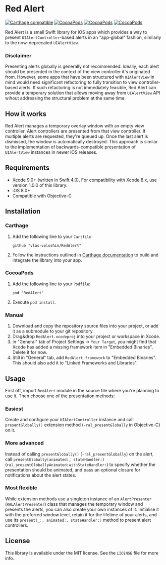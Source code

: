 # Red Alert

[![Carthage compatible](https://img.shields.io/badge/Carthage-compatible-4BC51D.svg?style=flat)](https://github.com/Carthage/Carthage) [![CocoaPods](https://img.shields.io/cocoapods/v/RedAlert.svg?maxAge=604800)]() [![CocoaPods](https://img.shields.io/cocoapods/p/RedAlert.svg?maxAge=2592000)]() [![CocoaPods](https://img.shields.io/cocoapods/l/RedAlert.svg?maxAge=2592000)]()

Red Alert is a small Swift library for iOS apps which provides a way to present `UIAlertController`-based alerts in an "app-global" fashion, similarly to the now-deprecated `UIAlertView`.

### Disclaimer
Presenting alerts globally is generally not recommended. Ideally, each alert should be presented in the context of the view controller it's originated from. However, some apps that have been structured with `UIAlertView` in mind would need significant refactoring to fully transition to view controller-based alerts. If such refactoring is not immediately feasible, Red Alert can provide a temporary solution that allows moving away from `UIAlertView` API wihout addressing the structural problem at the same time.

## How it works
Red Alert manages a temporary overlay window with an empty view controller. Alert controllers are presented from that view controller. If multiple alerts are requested, they're queued up. Once the last alert is dismissed, the window is automatically destroyed. This approach is similar to the implementation of backwards-compatible presentation of `UIAlertView` instances in newer iOS releases.

## Requirements
- Xcode 9.0+ (written in Swift 4.0). For compatibility with Xcode 8.x, use version 1.0.0 of this library.
- iOS 8.0+
- Compatible with Objective-C

## Installation

### Carthage

1. Add the following line to your `Cartfile`:

    ```
    github "vlas-voloshin/RedAlert"
    ```
    
1. Follow the instructions outlined in [Carthage documentation](https://github.com/Carthage/Carthage/blob/master/README.md) to build and integrate the library into your app.

### CocoaPods

1. Add the following line to your `Podfile`:

	```
	pod 'RedAlert'
	```
	
2. Execute `pod install`.

### Manual

1. Download and copy the repository source files into your project, or add it as a submodule to your git repository.
1. Drag&drop `RedAlert.xcodeproj` into your project or workspace in Xcode.
1. In "General" tab of Project Settings → `Your Target`, you might find that Xcode has added a missing framework item in "Embedded Binaries". Delete it for now.
1. Still in "General" tab, add `RedAlert.framework` to "Embedded Binaries". This should also add it to "Linked Frameworks and Libraries". 

## Usage

First off, import `RedAlert` module in the source file where you're planning to use it. Then choose one of the presentation methods:

### Easiest
Create and configure your `UIAlertController` instance and call `presentGlobally()` extension method (`-ral_presentGlobally` in Objective-C) on it.

### More advanced
Instead of calling `presentGlobally()` (`-ral_presentGlobally`) on the alert, call `presentGlobally(animated:, stateHandler:)` (`ral_presentGloballyAnimated:withStateHandler:`) to specify whether the presentation should be animated, and pass an optional closure for notifications about the alert states.

### Most flexible
While extension methods use a singleton instance of an `AlertPresenter` (`RALAlertPresenter`) class that manages the temporary window and presents the alerts, you can also create your own instances of it. Initialise it with the preferred window level, retain it for the lifetime of your alerts, and use its `present(_:, animated:, stateHandler:)` method to present alert controllers.

## License

This library is available under the MIT license. See the `LICENSE` file for more info.
